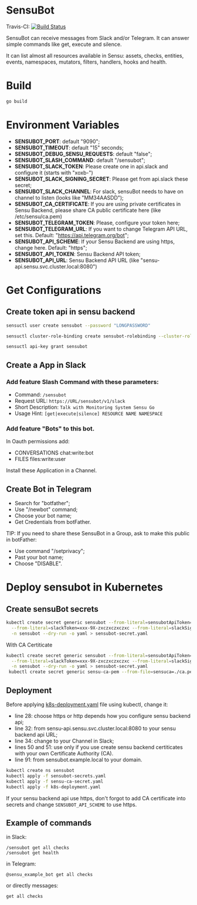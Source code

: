 SensuBot
========

Travis-CI: [![Build Status](https://travis-ci.org/betorvs/sensubot.svg?branch=master)](https://travis-ci.org/betorvs/sensubot)

SensuBot can receive messages from Slack and/or Telegram. It can answer simple commands like get, execute and silence.

It can list almost all resources available in Sensu: assets, checks, entities, events, namespaces, mutators, filters, handlers, hooks and health.

# Build

```sh
go build
```

# Environment Variables

* **SENSUBOT_PORT**: default "9090";
* **SENSUBOT_TIMEOUT**: default "15" seconds;
* **SENSUBOT_DEBUG_SENSU_REQUESTS**:  default "false";
* **SENSUBOT_SLASH_COMMAND**: default "/sensubot";
* **SENSUBOT_SLACK_TOKEN**: Please create one in api.slack and configure it (starts with "xoxb-")
* **SENSUBOT_SLACK_SIGNING_SECRET**: Please get from api.slack these secret;
* **SENSUBOT_SLACK_CHANNEL**: For slack, sensuBot needs to have on channel to listen (looks like "MM34AASDD");
* **SENSUBOT_CA_CERTIFICATE**: If you are using private certificates in Sensu Backend, please share CA public certificate here (like /etc/sensu/ca.pem)
* **SENSUBOT_TELEGRAM_TOKEN**: Please, configure your token here;
* **SENSUBOT_TELEGRAM_URL**: If you want to change Telegram API URL, set this. Default: "https://api.telegram.org/bot";
* **SENSUBOT_API_SCHEME**: If your Sensu Backend are using https, change here. Default: "https";
* **SENSUBOT_API_TOKEN**: Sensu Backend API token;
* **SENSUBOT_API_URL**: Sensu Backend API URL (like "sensu-api.sensu.svc.cluster.local:8080")

# Get Configurations

## Create token api in sensu backend

```sh
sensuctl user create sensubot --password "LONGPASSWORD"

sensuctl cluster-role-binding create sensubot-rolebinding --cluster-role=cluster-admin --user=sensubot

sensuctl api-key grant sensubot

```

## Create a App in Slack

### Add feature Slash Command with these parameters:

* Command: `/sensubot`
* Request URL: `https://URL/sensubot/v1/slack`
* Short Description: `Talk with Monitoring System Sensu Go `
* Usage Hint: `[get|execute|silence] RESOURCE NAME NAMESPACE`

### Add feature "Bots" to this bot.

In Oauth permissions add:
* CONVERSATIONS chat:write:bot
* FILES files:write:user

Install these Application in a Channel.

## Create Bot in Telegram

* Search for "botfather";
* Use "/newbot" command;
* Choose your bot name;
* Get Credentials from botFather.

TIP: If you need to share these SensuBot in a Group, ask to make this public in botFather:

* Use command "/setprivacy";
* Past your bot name;
* Choose "DISABLE".

# Deploy sensubot in Kubernetes

## Create sensuBot secrets

```sh
kubectl create secret generic sensubot --from-literal=sensubotApiToken=LONGHASH \
  --from-literal=slackToken=xxx-9X-zxczxczxczxc --from-literal=slackSigningSecret=asdasdasd-asdasdsad-123 \
  -n sensubot --dry-run -o yaml > sensubot-secret.yaml
```

With CA Certiticate
```sh
kubectl create secret generic sensubot --from-literal=sensubotApiToken=LONGHASH \
  --from-literal=slackToken=xxx-9X-zxczxczxczxc --from-literal=slackSigningSecret=asdasdasd-asdasdsad-123 \
  -n sensubot --dry-run -o yaml > sensubot-secret.yaml
 kubectl create secret generic sensu-ca-pem --from-file=sensuca=./ca.pem -n sensubot --dry-run -o yaml > sensu-ca-secret.yaml
```

## Deployment

Before applying [k8s-deployment.yaml](k8s-deployment.yaml) file using kubectl, change it:
- line 28: choose https or http depends how you configure sensu backend api;
- line 32: from sensu-api.sensu.svc.cluster.local:8080 to your sensu backend api URL;
- line 34: change to your Channel in Slack;
- lines 50 and 51: use only if you use create sensu backend certiticates with your own Certificate Authority (CA). 
- line 91: from sensubot.example.local to your domain.

```sh
kubectl create ns sensubot
kubectl apply -f sensubot-secrets.yaml
kubectl apply -f sensu-ca-secret.yaml
kubectl apply -f k8s-deployment.yaml
```

If your sensu backend api use https, don't forgot to add CA certificate into secrets and change `SENSUBOT_API_SCHEME` to use https.

## Example of commands

in Slack:
```
/sensubot get all checks
/sensubot get health

```

in Telegram:
```
@sensu_example_bot get all checks
```
or directly messages:
```
get all checks
```
